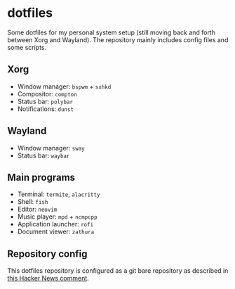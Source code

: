 # dotfiles

Some dotfiles for my personal system setup (still moving back and forth between Xorg and Wayland). The repository mainly includes config files and some scripts.

## Xorg

- Window manager: `bspwm` + `sxhkd`
- Compositor: `compton`
- Status bar: `polybar`
- Notifications: `dunst`

## Wayland

- Window manager: `sway`
- Status bar: `waybar`

## Main programs

- Terminal: `termite`, `alacritty`
- Shell: `fish`
- Editor: `neovim`
- Music player: `mpd` + `ncmpcpp`
- Application launcher: `rofi`
- Document viewer: `zathura`

## Repository config

This dotfiles repository is configured as a git bare repository as described in [this Hacker News comment](https://news.ycombinator.com/item?id=11070797 "Hacker News").
